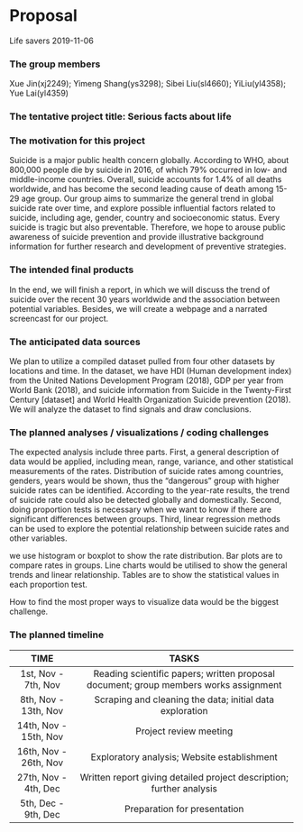 Proposal
================
Life savers
2019-11-06

### The group members

Xue Jin(xj2249); Yimeng Shang(ys3298); Sibei Liu(sl4660); YiLiu(yl4358);
Yue Lai(yl4359)

### The tentative project title: Serious facts about life

### The motivation for this project

Suicide is a major public health concern globally. According to WHO,
about 800,000 people die by suicide in 2016, of which 79% occurred in
low- and middle-income countries. Overall, suicide accounts for 1.4% of
all deaths worldwide, and has become the second leading cause of death
among 15-29 age group. Our group aims to summarize the general trend in
global suicide rate over time, and explore possible influential factors
related to suicide, including age, gender, country and socioeconomic
status. Every suicide is tragic but also preventable. Therefore, we hope
to arouse public awareness of suicide prevention and provide
illustrative background information for further research and development
of preventive strategies.

### The intended final products

In the end, we will finish a report, in which we will discuss the trend
of suicide over the recent 30 years worldwide and the association
between potential variables. Besides, we will create a webpage and a
narrated screencast for our project.

### The anticipated data sources

We plan to utilize a compiled dataset pulled from four other datasets by
locations and time. In the dataset, we have HDI (Human development
index) from the United Nations Development Program (2018), GDP per year
from World Bank (2018), and suicide information from Suicide in the
Twenty-First Century \[dataset\] and World Health Organization Suicide
prevention (2018). We will analyze the dataset to find signals and draw
conclusions.

### The planned analyses / visualizations / coding challenges

The expected analysis include three parts. First, a general description
of data would be applied, including mean, range, variance, and other
statistical measurements of the rates. Distribution of suicide rates
among countries, genders, years would be shown, thus the “dangerous”
group with higher suicide rates can be identified. According to the
year-rate results, the trend of suicide rate could also be detected
globally and domestically. Second, doing proportion tests is necessary
when we want to know if there are significant differences between
groups. Third, linear regression methods can be used to explore the
potential relationship between suicide rates and other variables.

we use histogram or boxplot to show the rate distribution. Bar plots are
to compare rates in groups. Line charts would be utilised to show the
general trends and linear relationship. Tables are to show the
statistical values in each proportion test.

How to find the most proper ways to visualize data would be the biggest
challenge.

### The planned timeline

|         TIME          |                                        TASKS                                         |
| :-------------------: | :----------------------------------------------------------------------------------: |
|  1st, Nov - 7th, Nov  | Reading scientific papers; written proposal document; group members works assignment |
| 8th, Nov - 13th, Nov  |               Scraping and cleaning the data; initial data exploration               |
| 14th, Nov - 15th, Nov |                                Project review meeting                                |
| 16th, Nov - 26th, Nov |                     Exploratory analysis; Website establishment                      |
| 27th, Nov - 4th, Dec  |         Written report giving detailed project description; further analysis         |
|  5th, Dec - 9th, Dec  |                             Preparation for presentation                             |
